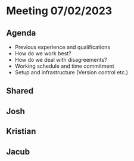 # Meeting 07/02/2023
## Agenda
* Previous experience and qualifications
* How do we work best?
* How do we deal with disagreements?
* Working schedule and time commitment
* Setup and infrastructure (Version control etc.)

## Shared

## Josh

## Kristian

## Jacub



